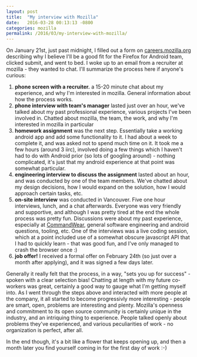 ```yaml
---
layout: post
title:  "My interview with Mozilla"
date:   2016-03-28 00:13:13 -0800
categories: mozilla
permalink: /2016/03/my-interview-with-mozilla/
---
```


On January 21st, just past midnight, I filled out a form on [careers.mozilla.org](https://careers.mozilla.org/) describing why I believe I'll be a good fit for the Firefox for Android team, clicked submit, and went to bed. I woke up to an email from a recruiter at mozilla - they wanted to chat. I'll summarize the process here if anyone's curious:

1. **phone screen with a recruiter.** a 15-20 minute chat about my experience, and why I'm interested in mozilla. General information about how the process works.
2. **phone interview with team's manager** lasted just over an hour, we've talked about my past professional experience, various projects I've been involved in. Chatted about mozilla, the team, the work, and why I'm interested in mozilla in particular
3. **homework assignment** was the next step. Essentially take a working android app and add some functionality to it. I had about a week to complete it, and was asked not to spend much time on it. It took me a few hours (around 3 iirc), involved doing a few things which I haven't had to do with Android prior (so lots of googling around) - nothing complicated, it's just that my android experience at that point was somewhat particular.
4. **engineering interview to discuss the assignment** lasted about an hour, and was conducted by one of the team members. We've chatted about my design decisions, how I would expand on the solution, how I would approach certain tasks, etc.
5. **on-site interview** was conducted in Vancouver. Five one hour interviews, lunch, and a chat afterwards. Everyone was very friendly and supportive, and although I was pretty tired at the end the whole process was pretty fun. Discussions were about my past experience, especially at [CommandWear](http://www.commandwear.com/), general software engineering and android questions, tooling, etc. One of the interviews was a live coding session, which at a point included use of a somewhat obscure javascript API that I had to quickly learn - that was good fun, and I've only managed to crash the browser once :)
6. **job offer!** I received a formal offer on February 24th (so just over a month after applying), and it was signed a few days later.

Generally it really felt that the process, in a way, "sets you up for success" - spoken with a clear selection bias! Chatting at length with my future co-workers was great, certainly a good way to gauge what I'm getting myself into. As I went through the steps above and interacted with more people at the company, it all started to become progressivly more interesting - people are smart, open, problems are interesting and plenty. Mozilla's openness and commitment to its open source community is certainly unique in the industry, and an intriquing thing to experience. People talked openly about problems they've experienced, and various peculiarities of work - no organization is perfect, after all.

In the end though, it's a bit like a flower that keeps opening up, and then a month later you find yourself coming in for the first day of work :-)
